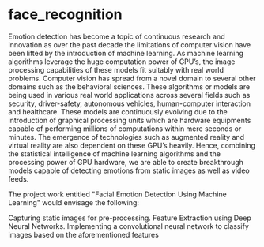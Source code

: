 # face_recognition
Emotion detection has become a topic of continuous research and innovation as over the past decade the limitations of computer vision have been lifted by the introduction of machine learning. As machine learning algorithms leverage the huge computation power of GPU’s, the image processing capabilities of these models fit suitably with real world problems. Computer vision has spread from a novel domain to several other domains such as the behavioral sciences. These algorithms or models are being used in various real world applications across several fields such as security, driver-safety, autonomous vehicles, human-computer interaction and healthcare. These models are continuously evolving due to the introduction of graphical processing units which are hardware equipments capable of performing millions of computations within mere seconds or minutes. The emergence of technologies such as augmented reality and virtual reality are also dependent on these GPU’s heavily. Hence, combining the statistical intelligence of machine learning algorithms and the processing power of GPU hardware, we are able to create breakthrough models capable of detecting emotions from static images as well as video feeds.

The project work entitled "Facial Emotion Detection Using Machine Learning" would envisage the following:

Capturing static images for pre-processing.
Feature Extraction using Deep Neural Networks.
Implementing a convolutional neural network to classify images based on the aforementioned features
